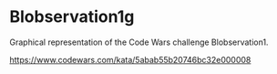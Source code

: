 # Blobservation1g

Graphical representation of the Code Wars challenge Blobservation1.

https://www.codewars.com/kata/5abab55b20746bc32e000008
